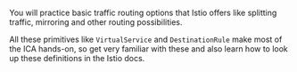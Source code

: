 <br>
You will practice basic traffic routing options that Istio offers like splitting traffic, mirroring and other routing possibilities.

All these primitives like `VirtualService` and `DestinationRule` make most of the ICA hands-on, so get very familiar with these and also learn how to look up these definitions in the Istio docs.